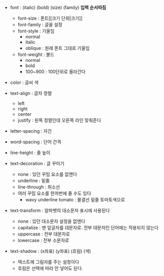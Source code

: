 - font : (italic) (bold) (size) (family) **입력 순서따짐**
	- font-size : 폰트[[크기 단위|크기]]
	- font-family : 글꼴 설정
	- font-style : 기울임 
		- normal
		- italic
		- oblique : 원래 폰트 그대로 기울임
	- font-weight : 볼드
		- normal
		- bold
		- 100~900 : 100단위로 올라간다

- color : 글씨 색

- text-align : 글자 정렬
	- left
	- right
	- center
	- justify : 왼쪽 정렬인데 오른쪽 라인 맞춰준다
- letter-spacing : 자간
- word-spacing : 단어 간격
- line-height : 줄 높이

- text-decoration : 글 꾸미기
	- none : 있던 꾸밈 요소를 없앤다
	- underline : 밑줄
	- line-through : 취소선
	- 여러 꾸밈 요소를 한꺼번에 줄 수도 있다
		- wavy underline tomato : 물결선 밑줄 토마토색으로

- text-transform : 알파벳의 대소문자 표시에 사용된다
	- none : 있던 대소문자 설정을 없앤다
	- capitalize : 맨 앞글자를 대문자로. 전부 대문자인 단어에는 적용되지 않는다
	- uppercase : 전부 대문자로
	- lowercase : 전부 소문자로

- text-shadow : (x좌표) (y좌표) (흐림) (색)
	- 텍스트에 그림자를 주는 설정이다
	- 흐림은 선택에 따라 안 넣어도 된다. 